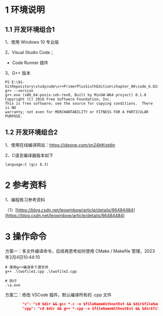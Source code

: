 # 1 环境说明



## 1.1 开发环境组合1

1、使用 Windows 10 专业版

2、Visual Studio Code；

 - Code Runner 插件

3、G++ 版本

```shell
PS E:\91-GitRepository\studycode\c++PrimerPlusSixthEdition\chapter_06\code_6.02> g++ --version
g++.exe (x86_64-posix-seh-rev0, Built by MinGW-W64 project) 8.1.0
Copyright (C) 2018 Free Software Foundation, Inc.
This is free software; see the source for copying conditions.  There is NO
warranty; not even for MERCHANTABILITY or FITNESS FOR A PARTICULAR PURPOSE.
```


## 1.2 开发环境组合2

1、使用在线编译网站：https://ideone.com/sn24jt#/stdin

2、C语言编译器版本如下

```shell
language:C (gcc 8.3)
```



# 2 参考资料

1、编程练习参考资料

（1）[https://blog.csdn.net/leowinbow/article/details/86484484](https://blog.csdn.net/leowinbow/article/details/86484484)

# 3 操作命令

方案一：多文件编译命令，后续再思考如何使用 CMake / Makefile 管理，2023年2月4日10:44:10

```shell
# 使用g++编译多个源文件
g++ .\twofile1.cpp .\twofile2.cpp

# 执行
.\a.exe
```



方案二：修改 VSCode 插件，默认编译所有的 .cpp 文件

```json
        "c": "cd $dir && gcc *.c -o $fileNameWithoutExt && $dir$fileNameWithoutExt",
        "cpp": "cd $dir && g++ *.cpp -o $fileNameWithoutExt && $dir$fileNameWithoutExt",
```

